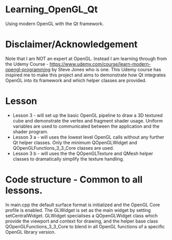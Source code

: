 # Learning_OpenGL_Qt
Using modern OpenGL with the Qt framework. 

# Disclaimer/Acknowledgement
Note that I am NOT an expert at OpenGL. Instead I am learning through from the 
Udemy Course - https://www.udemy.com/course/learn-modern-opengl-programming by Steve Jones who is one. 
This Udemy course has inspired me to make this project and aims to demonstrate how Qt integrates OpenGL into its framework and which helper classes are provided.

# Lesson
- Lesson 3 - will set up the basic OpenGL pipeline to draw a 3D textured cube and demonstrate the vertex and fragment shader usage. Uniform variables are used to communicated between the application and the shader program.
- Lesson 3 a - will uses the lowest level OpenGL calls without any further Qt helper classes.
Only the minimum QOpenGLWidget and QOpenGLFunctions_3_3_Core classes are used.
- Lesson 3 b - will uses the the QOpenGLTexture and QMesh helper classes to dramatically simplify the texture handling.

# Code structure - Common to all lessons.
In main.cpp the default surface format is initialized and the OpenGL Core profile is enabled.
The GLWidget is set as the main widget by setting setCentralWidget.
GLWidget specialises a QOpenGLWidget class which provide the viewport and context for drawing, and the helper base class QOpenGLFunctions_3_3_Core to blend in all OpenGL functions of a specific OpenGL library version.

